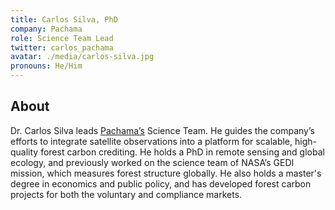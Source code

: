 ```yaml
---
title: Carlos Silva, PhD
company: Pachama
role: Science Team Lead
twitter: carlos_pachama
avatar: ./media/carlos-silva.jpg
pronouns: He/Him
---
```

## About

Dr. Carlos Silva leads [Pachama’s](https://pachama.com/) Science Team. He guides the company’s efforts to integrate satellite observations into a platform for scalable, high-quality forest carbon crediting. He holds a PhD in remote sensing and global ecology, and previously worked on the science team of NASA’s GEDI mission, which measures forest structure globally. He also holds a master's degree in economics and public policy, and has developed forest carbon projects for both the voluntary and compliance markets.